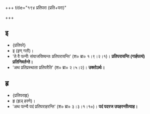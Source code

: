 +++
title="१९४ प्रतिपरा (प्रति+परा)"

+++

## इ
- {प्रतिपरे}
- इ (इण् गतौ)।
- 'ते वै पत्नीः संयाजयिष्यन्तः प्रतिपरायन्ति' (श० ब्रा० १।९।२।१)। **प्रतिपरायन्ति (गार्हपत्यं) प्रतिनिवर्तन्ते।**
- 'अथ प्रतिप्रस्थाता प्रतिपरैति' (श० ब्रा० २।५।२)। **उक्तोऽर्थः।**

## हृ
- {प्रतिपराहृ}
- हृ (हृञ् हरणे)।
- 'अथ पत्न्यै पदं प्रतिपराहरन्ति' (श० ब्रा० ३।३।१।१०)। **पदं पदरज उपहरन्तीत्याह।**
